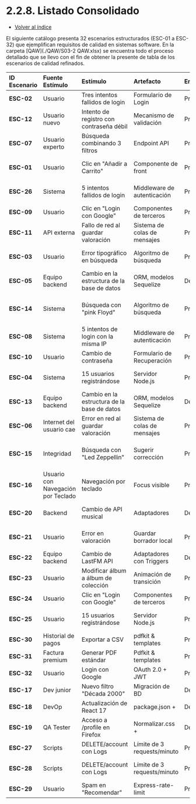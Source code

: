 # 2.2.8. Listado Consolidado
- [Volver al índice](/2/2.md)

El siguiente catálogo presenta 32 escenarios estructurados (ESC-01 a ESC-32) que ejemplifican requisitos de calidad en sistemas software.  En la carpeta [QAW](./QAW/S03-2 QAW.xlsx) se encuentra todo el proceso detallado que se llevo con el fin de obtener la presente de tabla de los escenarios de calidad refinados.

| ID Escenario | Fuente Estímulo | Estímulo | Artefacto | Entorno | Respuesta | Medida de Respuesta | Comentario |
| :--- | :--- | :--- | :--- | :--- | :--- | :--- | :--- |
| **ESC-02** | Usuario | Tres intentos fallidos de login | Formulario de Login | Producción | Mensaje rojo bajo el campo | 95% de usuarios | |
| **ESC-12** | Usuario nuevo | Intento de registro con contraseña débil | Mecanismo de validación | Producción | Notificación: "Contraseña insegura" | 95% de usuarios | |
| **ESC-07** | Usuario experto | Búsqueda combinando 3 filtros | Endpoint API | Producción | Resultados paginados en menos de 3s | 99% de precisión | |
| **ESC-01** | Usuario | Clic en "Añadir a Carrito" | Componente de front | Producción | Cambio de texto en el botón | Feedback visible en menos de 1s | |
| **ESC-26** | Sistema | 5 intentos fallidos de login | Middleware de autenticación | Producción | Bloqueo temporal (10 min) | 100% de intentos | |
| **ESC-09** | Usuario | Clic en "Login con Google" | Componentes de terceros | Producción | Token JWT generado en 1s | 100% de logins | |
| **ESC-11** | API externa | Fallo de red al guardar valoración | Sistema de colas de mensajes | Producción | Reintentos automáticos de guardado | Notificación: "Sincronizado" | |
| **ESC-03** | Usuario | Error tipográfico en búsqueda | Algoritmo de búsqueda | Producción | Sugerencia: "¿Quisiste decir: ...?" | 90% de correcciones | |
| **ESC-05** | Equipo backend | Cambio en la estructura de la base de datos | ORM, modelos Sequelize | Desarrollo | Actualización sin afectar la aplicación | 0 errores en pruebas de integración | |
| **ESC-14** | Sistema | Búsqueda con "pink Floyd" | Algoritmo de búsqueda | Producción | Sugerencia: "¿Quisiste decir: 'Pink Floyd'?" | 90% de correcciones | |
| **ESC-08** | Sistema | 5 intentos de login con la misma IP | Middleware de autenticación | Producción | Bloqueo temporal (10 min) | 100% de intentos | |
| **ESC-10** | Usuario | Cambio de contraseña | Formulario de Recuperación | Producción | Mensaje de confirmación | 97% de usuarios | |
| **ESC-04** | Sistema | 15 usuarios registrándose | Servidor Node.js | Producción | Tiempo de respuesta menor a 5s | 95% de registros bajo carga | |
| **ESC-13** | Equipo backend | Cambio en la estructura de la base de datos | ORM, modelos Sequelize | Desarrollo | Actualización sin afectar la aplicación | 0 errores en pruebas de integración | |
| **ESC-06** | Internet del usuario cae | Error en red al guardar valoración | Sistema de colas de mensajes | Producción | Reintentos automáticos de guardado | Notificación: "Sincronizado" | |
| **ESC-15** | Integridad | Búsqueda con "Led Zeppellin" | Sugerir corrección | Producción | Sugerencia: "¿Quisiste decir: 'Led Zeppelin'?" | 90% de correcciones | |
| **ESC-16** | Usuario con Navegación por Teclado | Navegación por teclado | Focus visible | Producción | Focus visible en todos los elementos interactivos | 100% de WCAG 2.1 AA | |
| **ESC-20** | Backend | Cambio de API musical | Adaptadores | Desarrollo | Actualización sin afectar el frontend | 0 errores en pruebas unitarias | |
| **ESC-21** | Usuario | Error en valoración | Guardar borrador local | Producción | Notificación: "Borrador guardado" | 100% de borrado | |
| **ESC-22** | Equipo backend | Cambio de LastFM API | Adaptadores con Triggers | Desarrollo | Implementación en 4h | 100% de endpoints | |
| **ESC-23** | Usuario | Modificar álbum a álbum de colección | Animación de transición | Producción | Transición suave entre estados | 100% de ramas | |
| **ESC-24** | Usuario | Clic en "Login con Google" | Componentes de terceros | Producción | Token JWT generado en 1s | 100% de logins | |
| **ESC-25** | Usuario | 15 usuarios registrándose | Servidor Node.js | Producción | Tiempo de respuesta menor a 5s | 95% de registros bajo carga | |
| **ESC-30** | Historial de pagos | Exportar a CSV | pdfkit & templates | Producción | PDF/A-1b con todos los datos | 100% de documentos | |
| **ESC-31** | Factura premium | Generar PDF estándar | Pdfkit & templates | Producción | PDF/A-1b con todos los datos | 100% de documentos | |
| **ESC-32** | Usuario | Login con Google | OAuth 2.0 + JWT | Producción | Librería Passport.js | | |
| **ESC-17** | Dev junior | Nuevo filtro "Década 2000" | Migración de BD | Desarrollo | Deploy sin downtime | 100% de disponibilidad | |
| **ESC-18** | DevOp | Actualización de React 17 | package.json + | Desarrollo | Build exitoso | 0 warnings en eslint- | |
| **ESC-19** | QA Tester | Acceso a /profile en Firefox | Normalizar.css + | Desarrollo | Estilos idénticos a Chrome | 100% de match en Chrome | |
| **ESC-27** | Scripts | DELETE/account con Logs | Límite de 3 requests/minuto | Producción | 429 Too Many Requests | 100% de limitación | |
| **ESC-28** | Scripts | DELETE/account con Logs | Límite de 3 requests/minuto | Producción | Registro con: [timestamp, IP, request_type] | 100% de datos | |
| **ESC-29** | Usuario | Spam en "Recomendar" | Express-rate-limit | Producción | Límite de 3 requests/minuto | 100% de limitación | |